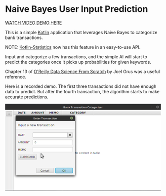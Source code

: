 # Naive Bayes User Input Prediction


[WATCH VIDEO DEMO HERE](https://youtu.be/JLSdW60t898)


This is a simple [Kotlin](http://kotlinlang.org/) application that leverages Naive Bayes to categorize bank transactions.

NOTE: [Kotlin-Statistics](https://github.com/thomasnield/kotlin-statistics#naive-bayes-classifier) now has this feature in an easy-to-use API. 

Input and categorize a few transactions, and the simple AI will start to predict the categories once it picks up probabilities for given keywords.

Chapter 13 of [O'Reilly Data Science From Scratch](http://a.co/i6i5wEX ) by Joel Grus was a useful reference. 

Here is a recorded demo. The first three transactions did not have enough data to predict. But after the fourth transaction, the algorithm starts to make accurate predictions.

![](demo_animation.gif)

